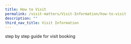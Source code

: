 ```yaml
---
title: How to Visit
permalink: /visit-matters/Visit-Information/how-to-visit
description: ""
third_nav_title: Visit Information
---
```

step by step guide for visit booking